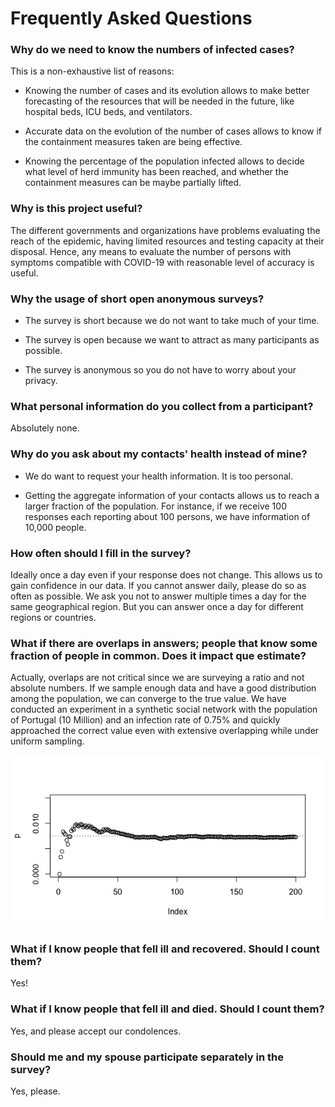 # Frequently Asked Questions

### Why do we need to know the numbers of infected cases?

This is a non-exhaustive list of reasons:

- Knowing the number of cases and its evolution allows to make better forecasting of the resources that will be needed in the future, like 
hospital beds, ICU beds, and ventilators.

- Accurate data on the evolution of the number of cases allows to know if the containment measures taken are being effective.

- Knowing the percentage of the population infected allows to decide what level of herd immunity has been reached, and whether
the containment measures can be maybe partially lifted.

### Why is this project useful?

The different governments and organizations have problems evaluating the reach of the epidemic, 
having limited resources and testing capacity at their disposal. Hence, any means to 
evaluate the number of persons with symptoms compatible with COVID-19 with reasonable level of accuracy is useful.

### Why the usage of short open anonymous surveys?

- The survey is short because we do not want to take much of your time.

- The survey is open because we want to attract as many participants as possible.

- The survey is anonymous so you do not have to worry about your privacy.

### What personal information do you collect from a participant?

Absolutely none.

### Why do you ask about my contacts' health instead of mine?

- We do want to request your health information. It is too personal.

- Getting the aggregate information of your contacts allows us to reach a larger fraction of the population. For instance, if we receive 100 responses each reporting about 100 persons, we have information of 10,000 people.

### How often should I fill in the survey? 

Ideally once a day even if your response does not change. This allows us to gain confidence in our data. If you cannot answer daily, please do so as often as possible. We ask you not to answer multiple times a day for the same geographical region. But you can answer once a day for different regions or countries.

### What if there are overlaps in answers; people that know some fraction of people in common. Does it impact que estimate?

Actually, overlaps are not critical since we are surveying a ratio and not absolute numbers. If we sample enough data and have a good distribution among the population, we can converge to the true value. We have conducted an experiment in a synthetic social network with the population of Portugal (10 Million) and an infection rate of 0.75% and quickly approached the correct value even with extensive overlapping while under uniform sampling.

![image](Overlap.png)

### What if I know people that fell ill and recovered. Should I count them? 

Yes!

### What if I know people that fell ill and died. Should I count them? 

Yes, and please accept our condolences.

### Should me and my spouse participate separately in the survey?

Yes, please.

